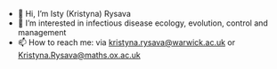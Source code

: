 - 👋 Hi, I’m Isty (Kristyna) Rysava
- 👀 I’m interested in infectious disease ecology, evolution, control and management
- 📫 How to reach me: via kristyna.rysava@warwick.ac.uk or Kristyna.Rysava@maths.ox.ac.uk 

<!---
IstyRsquared/IstyRsquared is a ✨ special ✨ repository because its `README.md` (this file) appears on your GitHub profile.
You can click the Preview link to take a look at your changes.
--->
